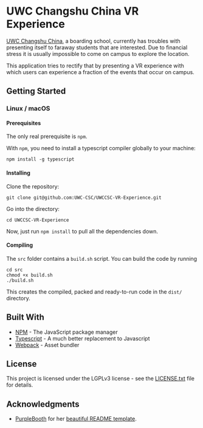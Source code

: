 # UWC Changshu China VR Experience

[UWC Changshu China](http://www.uwcchina.org/en), a boarding school, currently 
has troubles with presenting itself to faraway students that are interested.
Due to financial stress it is usually impossible to come on campus to explore 
the location.

This application tries to rectify that by presenting a VR experience with 
which users can experience a fraction of the events that occur on campus.

## Getting Started

### Linux / macOS

#### Prerequisites

The only real prerequisite is `npm`.

With `npm`, you need to install a typescript compiler globally to your machine:
```
npm install -g typescript
```

#### Installing

Clone the repository:
```
git clone git@github.com:UWC-CSC/UWCCSC-VR-Experience.git
```

Go into the directory:
```
cd UWCCSC-VR-Experience
```

Now, just run `npm install` to pull all the dependencies down.

#### Compiling

The `src` folder contains a `build.sh` script. You can build the code by 
running
```
cd src
chmod +x build.sh
./build.sh
```

This creates the compiled, packed and ready-to-run code in the `dist/`
directory.

## Built With

* [NPM](https://www.npmjs.com/) - The JavaScript package manager
* [Typescript](https://www.typescriptlang.org/) - A much better 
replacement to Javascript
* [Webpack](https://webpack.js.org/) - Asset bundler

## License
This project is licensed under the LGPLv3 license - see the 
[LICENSE.txt](LICENSE.txt) file for details.

## Acknowledgments

* [PurpleBooth](https://gist.github.com/PurpleBooth) for her 
[beautiful README template](https://gist.github.com/PurpleBooth/109311bb0361f32d87a2).
